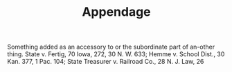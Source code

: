 ---
title: Appendage
letter: A
permalink: "/definitions/appendage.html"
body: Something added as an accessory to or the subordinate part of an-other thing.
  State v. Fertig, 70 Iowa, 272, 30 N. W. 633; Hemme v. School Dist., 30 Kan. 377,
  1 Pac. 104; State Treasurer v. Railroad Co., 28 N. J. Law, 26
published_at: '2018-07-07'
source: Black's Law Dictionary
layout: post
---